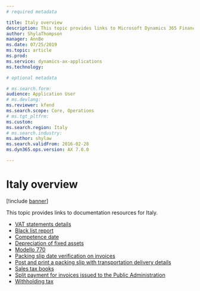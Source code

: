 ```yaml
---
# required metadata

title: Italy overview
description: This topic provides links to Microsoft Dynamics 365 Finance documentation resources for Italy. 
author: ShylaThompson
manager: AnnBe
ms.date: 07/25/2019
ms.topic: article
ms.prod: 
ms.service: dynamics-ax-applications
ms.technology: 

# optional metadata

# ms.search.form: 
audience: Application User
# ms.devlang: 
ms.reviewer: kfend
ms.search.scope: Core, Operations
# ms.tgt_pltfrm: 
ms.custom: 
ms.search.region: Italy
# ms.search.industry: 
ms.author: shylaw
ms.search.validFrom: 2016-02-28
ms.dyn365.ops.version: AX 7.0.0

---
```


# Italy overview

[!include [banner](../includes/banner.md)]

This topic provides links to documentation resources for Italy. 

- [VAT statements details](emea-ita-vat-statements-details.md)
- [Black list report](emea-ita-black-list-report.md)
- [Competence date](emea-ita-competence-date.md)
- [Depreciation of fixed assets](emea-ita-depreciation-of-fixed-assets.md)
- [Modello 770](emea-ita-modello770.md)
- [Packing slip date verification on invoices](emea-ita-packing-slip-date-verification-on-invoice.md)
- [Post and print a packing slip with transportation delivery details](emea-ita-packing-slip.md)
- [Sales tax books](emea-ita-fiscal-books.md)
- [Split payment for invoices issued to the Public Administration](emea-ita-split-payment-invoices-issued-public-administration.md)
- [Withholding tax](emea-ita-withholding-tax.md)
